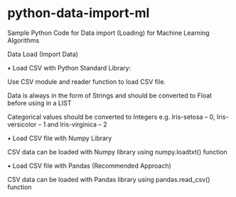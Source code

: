 # python-data-import-ml
Sample Python Code for Data import (Loading) for Machine Learning Algorithms

Data Load (Import Data)

•	Load CSV with Python Standard Library:

Use CSV module and reader function to load CSV file.

Data is always in the form of Strings and should be converted to Float before using in a LIST

Categorical values should be converted to Integers e.g. Iris-setosa – 0, Iris-versicolor – 1 and Iris-virginica – 2
	
•	Load CSV file with Numpy Library

CSV data can be loaded with Numpy library using numpy.loadtxt() function

•	Load CSV file with Pandas  (Recommended Approach)

CSV data can be loaded with Pandas library using pandas.read_csv() function

